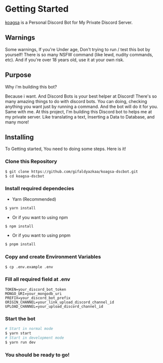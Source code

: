 # Getting Started

[koagsa](/) is a Personal Discord Bot for My Private Discord Server.

## Warnings

Some warnings, If you're Under age, Don't trying to run / test this bot by yourself! There is so many NSFW command (like lewd, nudity commands, etc). And if you're over 18 years old, use it at your own risk.

## Purpose

Why i'm building this bot?

Because i want. And Discord Bots is your best helper at Discord! There's so many amazing things to do with discord bots. You can doing, checking anything you want just by running a command. And the bot will do it for you. Same with me. At this project, I'm building this Discord bot to helps me at my private server. Like translating a text, Inserting a Data to Database, and many more!

## Installing

To Getting started, You need to doing some steps. Here is it!

### Clone this Repository

```sh
$ git clone https://github.com/gifaldyazkaa/koagsa-dscbot.git
$ cd koagsa-dscbot
```

### Install required dependecies

- Yarn (Recommended)

```sh
$ yarn install
```

- Or if you want to using npm

```sh
$ npm install
```

- Or if you want to using pnpm

```sh
$ pnpm install
```

### Copy and create Environment Variables

```sh
$ cp .env.example .env
```

### Fill all required field at .env

```
TOKEN=your_discord_bot_token
MONGO_URI=your_mongodb_uri
PREFIX=your_discord_bot_prefix
ORIGIN_CHANNEL=your_link_upload_discord_channel_id
UPLOAD_CHANNEL=your_upload_discord_channel_id
```

### Start the bot

```bash
# Start in normal mode
$ yarn start
# Start in development mode
$ yarn run dev
```

### You should be ready to go!
